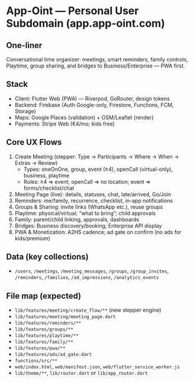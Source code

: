 # App-Oint — Personal User Subdomain (app.app-oint.com)

## One-liner
Conversational time organizer: meetings, smart reminders, family controls, Playtime, group sharing, and bridges to Business/Enterprise — PWA first.

## Stack
- Client: Flutter Web (PWA) — Riverpod, GoRouter, design tokens
- Backend: Firebase (Auth Google-only, Firestore, Functions, FCM, Storage)
- Maps: Google Places (validation) + OSM/Leaflet (render)
- Payments: Stripe Web (€4/mo; kids free)

## Core UX Flows
1) Create Meeting (stepper: Type → Participants → Where → When → Extras → Review)
   - Types: oneOnOne, group, event (≥4), openCall (virtual-only), business, playtime
   - Rules: ≥4 ⇒ event; openCall ⇒ no location; event ⇒ forms/checklist/chat
2) Meeting Page (live): details, statuses, chat, late/arrived, Go/Join
3) Reminders: me/family, recurrence, checklist, in-app notifications
4) Groups & Sharing: invite links (WhatsApp etc.), reuse groups
5) Playtime: physical/virtual; “what to bring”; child approvals
6) Family: parent/child linking, approvals, dashboards
7) Bridges: Business discovery/booking; Enterprise API display
8) PWA & Monetization: A2HS cadence; ad gate on confirm (no ads for kids/premium)

## Data (key collections)
- `/users`, `/meetings`, `/meeting_messages`, `/groups`, `/group_invites`,
  `/reminders`, `/families`, `/ad_impressions`, `/analytics_events`

## File map (expected)
- `lib/features/meeting/create_flow/**` (new stepper engine)
- `lib/features/meeting/meeting_page.dart`
- `lib/features/reminders/**`
- `lib/features/groups/**`
- `lib/features/playtime/**`
- `lib/features/family/**`
- `lib/features/pwa/**`
- `lib/features/ads/ad_gate.dart`
- `functions/src/**`
- `web/index.html`, `web/manifest.json`, `web/flutter_service_worker.js`
- `lib/theme/**`, `lib/router.dart` or `lib/app_router.dart`




